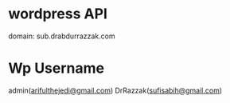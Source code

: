 wordpress API
==============
domain: sub.drabdurrazzak.com

Wp Username
==========
admin(arifulthejedi@gmail.com)
DrRazzak(sufisabih@gmail.com)

